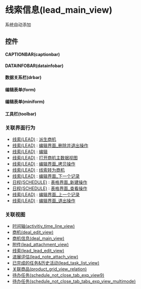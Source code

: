 # 线索信息(lead_main_view)  <!-- {docsify-ignore-all} -->


系统自动添加



## 控件
#### CAPTIONBAR(captionbar)
#### DATAINFOBAR(datainfobar)
#### 数据关系栏(drbar)
#### 编辑表单(form)
#### 编辑表单(miniform)
#### 工具栏(toolbar)


### 关联界面行为
  * [线索(LEAD)](module/crm/lead) : [派生商机](module/crm/lead#界面行为)
  * [线索(LEAD)](module/crm/lead) : [编辑界面_删除并退出操作](module/crm/lead#界面行为)
  * [线索(LEAD)](module/crm/lead) : [编辑](module/crm/lead#界面行为)
  * [线索(LEAD)](module/crm/lead) : [打开商机主数据视图](module/crm/lead#界面行为)
  * [线索(LEAD)](module/crm/lead) : [编辑界面_拷贝操作](module/crm/lead#界面行为)
  * [线索(LEAD)](module/crm/lead) : [线索转为商机](module/crm/lead#界面行为)
  * [线索(LEAD)](module/crm/lead) : [编辑界面_下一个记录](module/crm/lead#界面行为)
  * [日程(SCHEDULE)](module/crm/schedule) : [表格界面_新建操作](module/crm/schedule#界面行为)
  * [日程(SCHEDULE)](module/crm/schedule) : [表格界面_查看操作](module/crm/schedule#界面行为)
  * [线索(LEAD)](module/crm/lead) : [编辑界面_上一个记录](module/crm/lead#界面行为)
  * [线索(LEAD)](module/crm/lead) : [编辑界面_退出操作](module/crm/lead#界面行为)

### 关联视图
  * [时间轴(activitiy_time_line_view)](app/view/activitiy_time_line_view)
  * [商机(deal_edit_view)](app/view/deal_edit_view)
  * [商机信息(deal_main_view)](app/view/deal_main_view)
  * [附件(lead_attachment_view)](app/view/lead_attachment_view)
  * [线索(lead_lead_edit_view)](app/view/lead_lead_edit_view)
  * [进展评估(lead_note_attach_view)](app/view/lead_note_attach_view)
  * [已完成的任务&历史活动(lead_task_list_view)](app/view/lead_task_list_view)
  * [关联商品(product_grid_view_relation)](app/view/product_grid_view_relation)
  * [待办任务(schedule_not_close_tab_exp_view9)](app/view/schedule_not_close_tab_exp_view9)
  * [待办任务(schedule_not_close_tab_tabs_exp_view_multimode)](app/view/schedule_not_close_tab_tabs_exp_view_multimode)

<script>
 const { createApp } = Vue
  createApp({
    data() {
      return {

      }
    }
  }).use(ElementPlus).mount('#app')
</script>